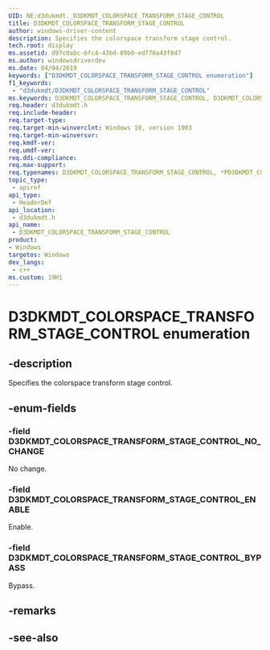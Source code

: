 ```yaml
---
UID: NE:d3dukmdt._D3DKMDT_COLORSPACE_TRANSFORM_STAGE_CONTROL
title: D3DKMDT_COLORSPACE_TRANSFORM_STAGE_CONTROL
author: windows-driver-content
description: Specifies the colorspace transform stage control.
tech.root: display
ms.assetid: d97c0abc-6fc4-43bd-89b0-edf70a43f8d7
ms.author: windowsdriverdev
ms.date: 04/04/2019
keywords: ["D3DKMDT_COLORSPACE_TRANSFORM_STAGE_CONTROL enumeration"]
f1_keywords:
 - "d3dukmdt/D3DKMDT_COLORSPACE_TRANSFORM_STAGE_CONTROL"
ms.keywords: D3DKMDT_COLORSPACE_TRANSFORM_STAGE_CONTROL, D3DKMDT_COLORSPACE_TRANSFORM_STAGE_CONTROL, *PD3DKMDT_COLORSPACE_TRANSFORM_STAGE_CONTROL, 
req.header: d3dukmdt.h
req.include-header:
req.target-type:
req.target-min-winverclnt: Windows 10, version 1903
req.target-min-winversvr:
req.kmdf-ver:
req.umdf-ver:
req.ddi-compliance:
req.max-support:
req.typenames: D3DKMDT_COLORSPACE_TRANSFORM_STAGE_CONTROL, *PD3DKMDT_COLORSPACE_TRANSFORM_STAGE_CONTROL
topic_type: 
 - apiref
api_type: 
 - HeaderDef
api_location: 
 - d3dukmdt.h
api_name: 
 - D3DKMDT_COLORSPACE_TRANSFORM_STAGE_CONTROL
product:
- Windows
targetos: Windows
dev_langs:
 - c++
ms.custom: 19H1
---
```


# D3DKMDT_COLORSPACE_TRANSFORM_STAGE_CONTROL enumeration

## -description

Specifies the colorspace transform stage control.

## -enum-fields

### -field D3DKMDT_COLORSPACE_TRANSFORM_STAGE_CONTROL_NO_CHANGE

No change.

### -field D3DKMDT_COLORSPACE_TRANSFORM_STAGE_CONTROL_ENABLE

Enable.

### -field D3DKMDT_COLORSPACE_TRANSFORM_STAGE_CONTROL_BYPASS

Bypass.

## -remarks

## -see-also
